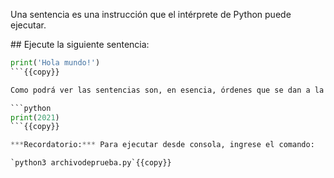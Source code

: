 Una sentencia es una instrucción que el intérprete de Python puede ejecutar.

## Ejecute la siguiente sentencia:

```python
print('Hola mundo!')
```{{copy}}

Como podrá ver las sentencias son, en esencia, órdenes que se dan a la consola de Python.

```python
print(2021)
```{{copy}}

***Recordatorio:*** Para ejecutar desde consola, ingrese el comando:

`python3 archivodeprueba.py`{{copy}}
